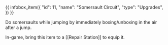 {{ infobox_item({
	"id": 11,
	"name": "Somersault Circuit",
	"type": "Upgrades",
}) }}

Do somersaults while jumping by immediately boxing/unboxing in the air after a jump.

In-game, bring this item to a [[Repair Station]] to equip it.